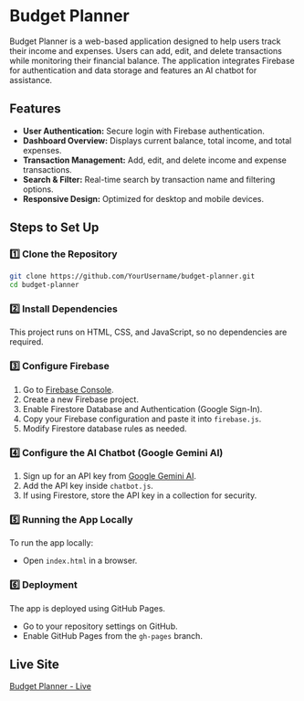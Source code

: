 # Budget Planner

Budget Planner is a web-based application designed to help users track their income and expenses. Users can add, edit, and delete transactions while monitoring their financial balance. The application integrates Firebase for authentication and data storage and features an AI chatbot for assistance.

## Features
- **User Authentication:** Secure login with Firebase authentication.
- **Dashboard Overview:** Displays current balance, total income, and total expenses.
- **Transaction Management:** Add, edit, and delete income and expense transactions.
- **Search & Filter:** Real-time search by transaction name and filtering options.
- **Responsive Design:** Optimized for desktop and mobile devices.

## Steps to Set Up

### 1️⃣ Clone the Repository
```sh
git clone https://github.com/YourUsername/budget-planner.git
cd budget-planner
```

### 2️⃣ Install Dependencies
This project runs on HTML, CSS, and JavaScript, so no dependencies are required.

### 3️⃣ Configure Firebase
1. Go to [Firebase Console](https://console.firebase.google.com/).
2. Create a new Firebase project.
3. Enable Firestore Database and Authentication (Google Sign-In).
4. Copy your Firebase configuration and paste it into `firebase.js`.
5. Modify Firestore database rules as needed.

### 4️⃣ Configure the AI Chatbot (Google Gemini AI)
1. Sign up for an API key from [Google Gemini AI](https://ai.google.com/gemini).
2. Add the API key inside `chatbot.js`.
3. If using Firestore, store the API key in a collection for security.

### 5️⃣ Running the App Locally
To run the app locally:
- Open `index.html` in a browser.

### 6️⃣ Deployment
The app is deployed using GitHub Pages.
- Go to your repository settings on GitHub.
- Enable GitHub Pages from the `gh-pages` branch.

## Live Site
[Budget Planner - Live](https://gaganmander01.github.io/webtrends-gk/)
